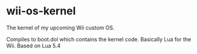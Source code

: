 # wii-os-kernel
The kernel of my upcoming Wii custom OS.

Compiles to boot.dol which contains the kernel code. Basically Lua for the Wii.
Based on Lua 5.4
